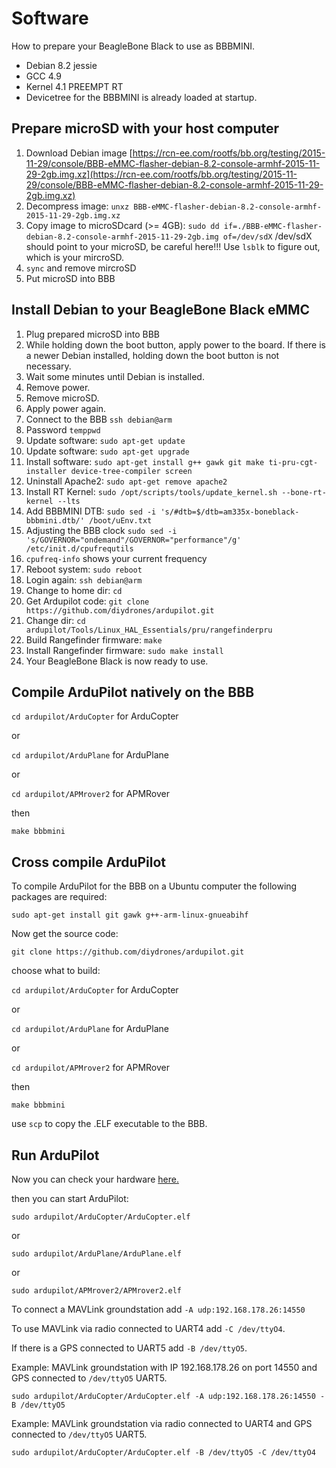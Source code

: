 # Software

How to prepare your BeagleBone Black to use as BBBMINI.

* Debian 8.2 jessie
* GCC 4.9
* Kernel 4.1 PREEMPT RT
* Devicetree for the BBBMINI is already loaded at startup.

## Prepare microSD with your host computer
1. Download Debian image [https://rcn-ee.com/rootfs/bb.org/testing/2015-11-29/console/BBB-eMMC-flasher-debian-8.2-console-armhf-2015-11-29-2gb.img.xz](https://rcn-ee.com/rootfs/bb.org/testing/2015-11-29/console/BBB-eMMC-flasher-debian-8.2-console-armhf-2015-11-29-2gb.img.xz)
2. Decompress image: `unxz BBB-eMMC-flasher-debian-8.2-console-armhf-2015-11-29-2gb.img.xz`
3. Copy image to microSDcard (>= 4GB): `sudo dd if=./BBB-eMMC-flasher-debian-8.2-console-armhf-2015-11-29-2gb.img of=/dev/sdX` /dev/sdX should point to your microSD, be careful here!!! Use `lsblk` to figure out, which is your mircroSD.
4. `sync` and remove mircroSD 
5. Put microSD into BBB


## Install Debian to your BeagleBone Black eMMC
1. Plug prepared microSD into BBB
2. While holding down the boot button, apply power to the board. If there is a newer Debian installed, holding down the boot button is not necessary.
3. Wait some minutes until Debian is installed.
4. Remove power.
5. Remove microSD.
6. Apply power again.
7. Connect to the BBB `ssh debian@arm`
8. Password `temppwd`
9. Update software: `sudo apt-get update`
10. Update software: `sudo apt-get upgrade`
11. Install software: `sudo apt-get install g++ gawk git make ti-pru-cgt-installer device-tree-compiler screen`
13. Uninstall Apache2: `sudo apt-get remove apache2`
14. Install RT Kernel: `sudo /opt/scripts/tools/update_kernel.sh --bone-rt-kernel --lts`
15. Add BBBMINI DTB: `sudo sed -i 's/#dtb=$/dtb=am335x-boneblack-bbbmini.dtb/' /boot/uEnv.txt`
16. Adjusting the BBB clock `sudo sed -i 's/GOVERNOR="ondemand"/GOVERNOR="performance"/g' /etc/init.d/cpufrequtils`
17. `cpufreq-info` shows your current frequency
18. Reboot system: `sudo reboot`
19. Login again: `ssh debian@arm`
20. Change to home dir: `cd`
21. Get Ardupilot code: `git clone https://github.com/diydrones/ardupilot.git`
22. Change dir: `cd ardupilot/Tools/Linux_HAL_Essentials/pru/rangefinderpru`
23. Build Rangefinder firmware: `make`
24. Install Rangefinder firmware: `sudo make install`
25. Your BeagleBone Black is now ready to use.

## Compile ArduPilot natively on the BBB
`cd ardupilot/ArduCopter` for ArduCopter

or

`cd ardupilot/ArduPlane` for ArduPlane

or 

`cd ardupilot/APMrover2` for APMRover

then

`make bbbmini`

## Cross compile ArduPilot 

To compile ArduPilot for the BBB on a Ubuntu computer the following packages are required:

`sudo apt-get install git gawk g++-arm-linux-gnueabihf`

Now get the source code:

`git clone https://github.com/diydrones/ardupilot.git`

choose what to build:

`cd ardupilot/ArduCopter` for ArduCopter

or

`cd ardupilot/ArduPlane` for ArduPlane

or 

`cd ardupilot/APMrover2` for APMRover

then

`make bbbmini`

use `scp` to copy the .ELF executable to the BBB.

## Run ArduPilot
Now you can check your hardware [here.](../checkhardware/checkhardware.md)

then you can start ArduPilot:

`sudo ardupilot/ArduCopter/ArduCopter.elf`

or

`sudo ardupilot/ArduPlane/ArduPlane.elf`

or

`sudo ardupilot/APMrover2/APMrover2.elf`

To connect a MAVLink groundstation add `-A udp:192.168.178.26:14550`

To use MAVLink via radio connected to UART4 add `-C /dev/ttyO4`. 

If there is a GPS connected to UART5 add `-B /dev/ttyO5`. 

Example: MAVLink groundstation with IP 192.168.178.26 on port 14550 and GPS connected to `/dev/ttyO5` UART5.

`sudo ardupilot/ArduCopter/ArduCopter.elf -A udp:192.168.178.26:14550 -B /dev/ttyO5`

Example: MAVLink groundstation via radio connected to UART4 and GPS connected to `/dev/ttyO5` UART5.

`sudo ardupilot/ArduCopter/ArduCopter.elf -B /dev/ttyO5 -C /dev/ttyO4`

